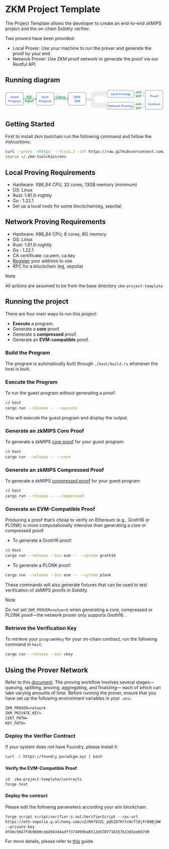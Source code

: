 # ZKM Project Template

The Project Template allows the developer to create an end-to-end zkMIPS project and the on-chain Solidity verifier.

Two provers have been provided:

- Local Prover: Use your machine to run the prover and generate the proof by your end.
- Network Prover: Use ZKM proof network to generate the proof via our Restful API. 

## Running diagram

![image](assets/temp-run-diagram.png)

## Getting Started

First to install zkm toolchain run the following command and follow the instructions:
```sh
curl --proto '=https' --tlsv1.2 -sSf https://raw.githubusercontent.com/zkMIPS/toolchain/refs/heads/main/setup.sh | sh
source ~/.zkm-toolchain/env
```

## Local Proving Requirements

- Hardware: X86_64 CPU, 32 cores, 13GB memory (minimum)
- OS: Linux
- Rust: 1.81.0-nightly
- Go : 1.22.1
- Set up a local node for some blockchain(eg, sepolia)

## Network Proving Requirements

- Hardware: X86_64 CPU, 8 cores, 8G memory
- OS: Linux
- Rust: 1.81.0-nightly
- Go : 1.22.1
- CA certificate: ca.pem, ca.key
- [Register](https://www.zkm.io/apply) your address to use
- RPC for a blockchain (eg, sepolia)

> [!NOTE]
> All actions are assumed to be from the base directory `zkm-project-template`

## Running the project

There are four main ways to run this project: 
- **Execute** a program.
- Generate a **core** proof. 
- Generate a **compressed** proof.
- Generate an **EVM-compatible** proof.

### Build the Program

The program is automatically built through `./host/build.rs` whenever the host is built.

### Execute the Program

To run the guest program without generating a proof:
```sh
cd host
cargo run --release -- --execute
```

This will execute the guest program and display the output.

### Generate an zkMIPS Core Proof

To generate a zkMIPS [core proof](https://docs.zkm.io/dev/prover.html#proof-types) for your guest program:

```sh
cd host
cargo run --release -- --core
```
### Generate an zkMIPS Compressed Proof

To generate a zkMIPS [compressed proof](https://docs.zkm.io/dev/prover.html#proof-types) for your guest program:

```sh
cd host
cargo run --release -- --compressed
```

### Generate an EVM-Compatible Proof
Producing a proof that’s cheap to verify on Ethereum (e.g., Groth16 or PLONK) is more computationally intensive than generating a core or compressed proof.

- To generate a Groth16 proof:
```sh
cd host
cargo run --release --bin evm -- --system groth16
```

- To generate a PLONK proof:
```sh
cargo run --release --bin evm -- --system plonk
```
These commands will also generate fixtures that can be used to test verification of zkMIPS proofs in Solidity.

>[!NOTE]
> Do not set `ZKM_PROVER=network` when generating a core, compressed or PLONK proof—the network prover only supports Groth16. .


### Retrieve the Verification Key

To retrieve your `programVKey` for your on-chain contract, run the following command in `host`:

```sh
cargo run --release --bin vkey
```

## Using the Prover Network

Refer to this [document](https://docs.zkm.io/dev/prover.html#network-prover).
The proving workflow involves several stages—queuing, splitting, proving, aggregating, and finalizing—
each of which can take varying amounts of time. Before running the prover, ensure that you have set up the following environment variables in your `.env`:

```env
ZKM_PROVER=network
ZKM_PRIVATE_KEY=
CERT_PATH=
KEY_PATH=
```

### Deploy the Verifier Contract

If your system does not have Foundry, please install it:

```sh
curl -L https://foundry.paradigm.xyz | bash
```
#### Verify the EVM-Compatible Proof

```
cd  zkm-project-template/contracts
forge test
```

#### Deploy the contract

Please edit the following parameters according your aim blockchain.

```
forge script script/verifier.s.sol:VerifierScript --rpc-url https://eth-sepolia.g.alchemy.com/v2/RH793ZL_pQkZb7KttcWcTlOjPrN0BjOW --private-key df4bc5647fdb9600ceb4943d4adff3749956a8512e5707716357b13d5ee687d9
```

For more details, please refer to [this](contracts/README.md) guide.
